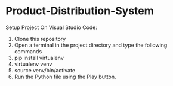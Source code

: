 # Product-Distribution-System

Setup Project On Visual Studio Code:

1. Clone this repository
2. Open a terminal in the project directory and type the following commands
3. pip install virtualenv
4. virtualenv venv
5. source venv/bin/activate
6. Run the Python file using the Play button. 
